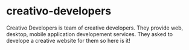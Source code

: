 # creativo-developers
Creativo Developers is team of creative developers. They provide web, desktop, mobile application developement services. They asked to develope a creative website for them so here is it!
